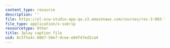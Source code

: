 ```yaml
---
content_type: resource
description: ''
file: https://ol-ocw-studio-app-qa.s3.amazonaws.com/courses/res-3-003-learn-to-build-your-own-videogame-with-the-unity-game-engine-and-microsoft-kinect-january-iap-2017/8c5f5a4c886750e79ceee04f47ed2ca4_N4GOV3kzbdo.vtt
file_type: application/x-subrip
resourcetype: Other
title: 3play caption file
uid: 8c5f5a4c-8867-50e7-9cee-e04f47ed2ca4
---
```

